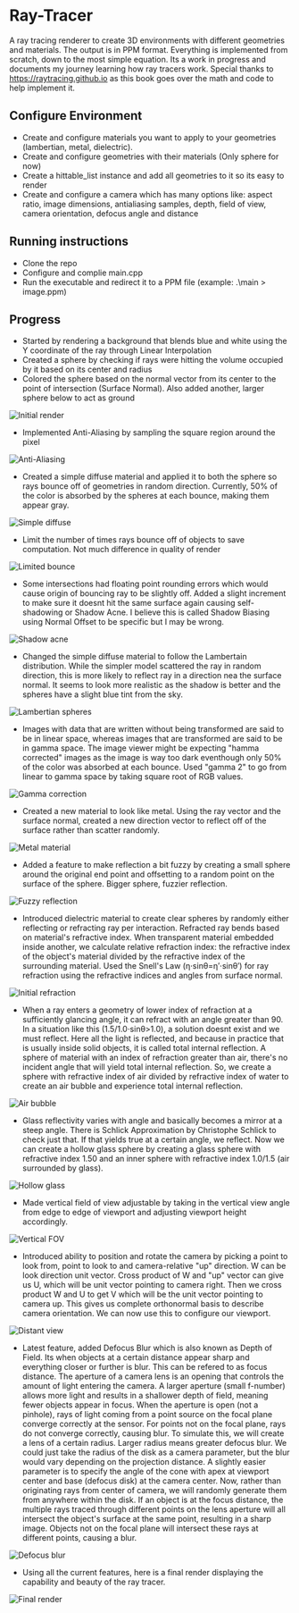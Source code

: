 # Ray-Tracer
A ray tracing renderer to create 3D environments with different geometries and materials. The output is in PPM format. Everything is implemented from scratch, down to the most simple equation. Its a work in progress and documents my journey learning how ray tracers work. Special thanks to https://raytracing.github.io as this book goes over the math and code to help implement it.

## Configure Environment
- Create and configure materials you want to apply to your geometries (lambertian, metal, dielectric).
- Create and configure geometries with their materials (Only sphere for now)
- Create a hittable_list instance and add all geometries to it so its easy to render
- Create and configure a camera which has many options like: aspect ratio, image dimensions, antialiasing samples, depth, field of view, camera orientation, defocus angle and distance

## Running instructions
- Clone the repo
- Configure and complie main.cpp
- Run the executable and redirect it to a PPM file (example: .\main > image.ppm)

## Progress
- Started by rendering a background that blends blue and white using the Y coordinate of the ray through Linear Interpolation
- Created a sphere by checking if rays were hitting the volume occupied by it based on its center and radius
- Colored the sphere based on the normal vector from its center to the point of intersection (Surface Normal). Also added another, larger sphere below to act as ground
  
![Initial render](https://github.com/Terakonta/Ray-Tracer/blob/main/ray%20tracer/png/initialRender.png)

- Implemented Anti-Aliasing by sampling the square region around the pixel

![Anti-Aliasing](https://github.com/Terakonta/Ray-Tracer/blob/main/ray%20tracer/png/antialiasing.png)

- Created a simple diffuse material and applied it to both the sphere so rays bounce off of geometries in random direction. Currently, 50% of the color is absorbed by the spheres at each bounce, making them appear gray.
  
![Simple diffuse](https://github.com/Terakonta/Ray-Tracer/blob/main/ray%20tracer/png/gray.png)

- Limit the number of times rays bounce off of objects to save computation. Not much difference in quality of render
  
![Limited bounce](https://github.com/Terakonta/Ray-Tracer/blob/main/ray%20tracer/png/grayWithReflectionLimit.png)

- Some intersections had floating point rounding errors which would cause origin of bouncing ray to be slightly off. Added a slight increment to make sure it doesnt hit the same surface again causing self-shadowing or Shadow Acne. I believe this is called Shadow Biasing using Normal Offset to be specific but I may be wrong.
  
![Shadow acne](https://github.com/Terakonta/Ray-Tracer/blob/main/ray%20tracer/png/fixShadowAcne.png)

- Changed the simple diffuse material to follow the Lambertain distribution. While the simpler model scattered the ray in random direction, this is more likely to reflect ray in a direction nea the surface normal. It seems to look more realistic as the shadow is better and the spheres have a slight blue tint from the sky.
  
![Lambertian spheres](https://github.com/Terakonta/Ray-Tracer/blob/main/ray%20tracer/png/lambertianDistance.png)

- Images with data that are written without being transformed are said to be in linear space, whereas images that are transformed are said to be in gamma space. The image viewer might be expecting "hamma corrected" images as the image is way too dark eventhough only 50% of the color was absorbed at each bounce. Used "gamma 2" to go from linear to gamma space by taking square root of RGB values.
  
![Gamma correction](https://github.com/Terakonta/Ray-Tracer/blob/main/ray%20tracer/png/gammaCorrection.png)

- Created a new material to look like metal. Using the ray vector and the surface normal, created a new direction vector to reflect off of the surface rather than scatter randomly.
  
![Metal material](https://github.com/Terakonta/Ray-Tracer/blob/main/ray%20tracer/png/metalAndLambertianWorld.png)

- Added a feature to make reflection a bit fuzzy by creating a small sphere around the original end point and offsetting to a random point on the surface of the sphere. Bigger sphere, fuzzier reflection.
  
![Fuzzy reflection](https://github.com/Terakonta/Ray-Tracer/blob/main/ray%20tracer/png/fuzzyReflection.png)

- Introduced dielectric material to create clear spheres by randomly either reflecting or refracting ray per interaction. Refracted ray bends based on material's refractive index. When transparent material embedded inside another, we calculate relative refraction index: the refractive index of the object's material divided by the refractive index of the surrounding material. Used the Snell's Law (η⋅sinθ=η′⋅sinθ′) for ray refraction using the refractive indices and angles from surface normal.
  
![Initial refraction](https://github.com/Terakonta/Ray-Tracer/blob/main/ray%20tracer/png/initialRefraction.png)

- When a ray enters a geometry of lower index of refraction at a sufficiently glancing angle, it can refract with an angle greater than 90. In a situation like this (1.5/1.0⋅sinθ>1.0), a solution doesnt exist and we must reflect. Here all the light is reflected, and because in practice that is usually inside solid objects, it is called total internal reflection. A sphere of material with an index of refraction greater than air, there's no incident angle that will yield total internal reflection. So, we create a sphere with refractive index of air divided by refractive index of water to create an air bubble and experience total internal reflection.
  
![Air bubble](https://github.com/Terakonta/Ray-Tracer/blob/main/ray%20tracer/png/airBubbleInWater.png)

- Glass reflectivity varies with angle and basically becomes a mirror at a steep angle. There is Schlick Approximation by Christophe Schlick to check just that. If that yields true at a certain angle, we reflect. Now we can create a hollow glass sphere by creating a glass sphere with refractive index 1.50 and an inner sphere with refractive index 1.0/1.5 (air surrounded by glass).
  
![Hollow glass](https://github.com/Terakonta/Ray-Tracer/blob/main/ray%20tracer/png/hollowGlassSphere.png)

- Made vertical field of view adjustable by taking in the vertical view angle from edge to edge of viewport and adjusting viewport height accordingly.
  
![Vertical FOV](https://github.com/Terakonta/Ray-Tracer/blob/main/ray%20tracer/png/90vfov.png)

- Introduced ability to position and rotate the camera by picking a point to look from, point to look to and camera-relative "up" direction. W can be look direction unit vector. Cross product of W and "up" vector can give us U, which will be unit vector pointing to camera right. Then we cross product W and U to get V which will be the unit vector pointing to camera up. This gives us complete orthonormal basis to describe camera orientation. We can now use this to configure our viewport.
  
![Distant view](https://github.com/Terakonta/Ray-Tracer/blob/main/ray%20tracer/png/distantView.png)

- Latest feature, added Defocus Blur which is also known as Depth of Field. Its when objects at a certain distance appear sharp and everything closer or further is blur. This can be refered to as focus distance. The aperture of a camera lens is an opening that controls the amount of light entering the camera. A larger aperture (small f-number) allows more light and results in a shallower depth of field, meaning fewer objects appear in focus. When the aperture is open (not a pinhole), rays of light coming from a point source on the focal plane converge correctly at the sensor. For points not on the focal plane, rays do not converge correctly, causing blur. To simulate this, we will create a lens of a certain radius. Larger radius means greater defocus blur. We could just take the radius of the disk as a camera parameter, but the blur would vary depending on the projection distance. A slightly easier parameter is to specify the angle of the cone with apex at viewport center and base (defocus disk) at the camera center. Now, rather than originating rays from center of camera, we will randomly generate them from anywhere within the disk. If an object is at the focus distance, the multiple rays traced through different points on the lens aperture will all intersect the object's surface at the same point, resulting in a sharp image. Objects not on the focal plane will intersect these rays at different points, causing a blur.
  
![Defocus blur](https://github.com/Terakonta/Ray-Tracer/blob/main/ray%20tracer/png/defocusBlur.png)

- Using all the current features, here is a final render displaying the capability and beauty of the ray tracer.
  
![Final render](https://github.com/Terakonta/Ray-Tracer/blob/main/ray%20tracer/png/finalRender.png)
